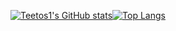   [![Teetos1's GitHub stats](https://github-readme-stats.vercel.app/api?username=Teetos1&show_icons=true&theme=onedark&line_height=20&text_bold=false&card_width=350)](https://github.com/anuraghazra/github-readme-stats)[![Top Langs](https://github-readme-stats.vercel.app/api/top-langs/?username=Teetos1&layout=compact&theme=onedark&card_width=350)](https://github.com/anuraghazra/github-readme-stats)
